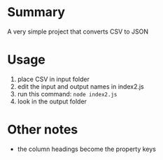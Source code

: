 # Summary

A very simple project that converts CSV to JSON

# Usage

1. place CSV in input folder
2. edit the input and output names in index2.js 
3. run this command: `node index2.js`
4. look in the output folder

# Other notes
- the column headings become the property keys